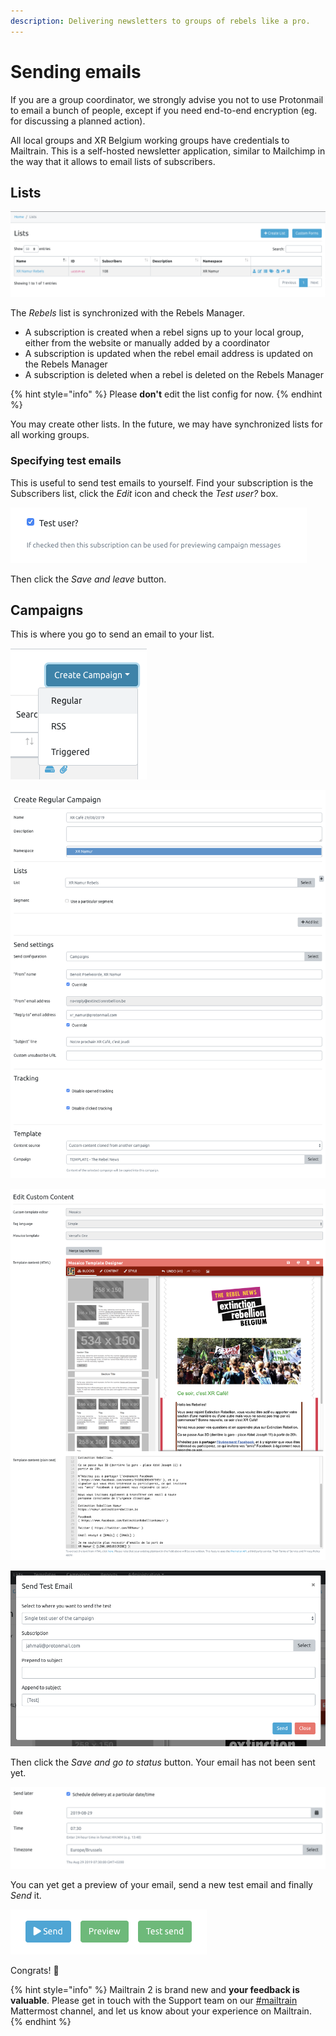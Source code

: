 ```yaml
---
description: Delivering newsletters to groups of rebels like a pro.
---
```


# Sending emails

If you are a group coordinator, we strongly advise you not to use Protonmail to email a bunch of people, except if you need end-to-end encryption \(eg. for discussing a planned action\).

All local groups and XR Belgium working groups have credentials to Mailtrain. This is a self-hosted newsletter application, similar to Mailchimp in the way that it allows to email lists of subscribers.

## Lists

![](../.gitbook/assets/1.png)

The _Rebels_ list is synchronized with the Rebels Manager.

* A subscription is created when a rebel signs up to your local group, either from the website or manually added by a coordinator
* A subscription is updated when the rebel email address is updated on the Rebels Manager
* A subscription is deleted when a rebel is deleted on the Rebels Manager

{% hint style="info" %}
Please **don't** edit the list config for now.
{% endhint %}

You may create other lists. In the future, we may have synchronized lists for all working groups.

### Specifying test emails

This is useful to send test emails to yourself. Find your subscription is the Subscribers list, click the _Edit_ icon and check the _Test user?_ box.

![](../.gitbook/assets/2.png)

Then click the _Save and leave_ button.

## Campaigns

This is where you go to send an email to your list.

![Create Campaign &amp;gt; Regular](../.gitbook/assets/3.png)

![Campaign setup](../.gitbook/assets/4.png)

![Edit content](../.gitbook/assets/5.png)

![You may send a test email](../.gitbook/assets/6.png)

Then click the _Save and go to status_ button. Your email has not been sent yet.

![You may also delivered it later](../.gitbook/assets/7.png)

You can yet get a preview of your email, send a new test email and finally _Send_ it.

![](../.gitbook/assets/8.png)

Congrats! 🎉

{% hint style="info" %}
Mailtrain 2 is brand new and **your feedback is valuable**. Please get in touch with the Support team on our [\#mailtrain](https://organise.earth/xrbelgium/channels/mailtrain) Mattermost channel, and let us know about your experience on Mailtrain.
{% endhint %}

